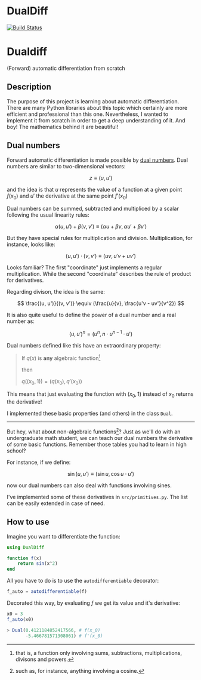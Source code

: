 # DualDiff

[![Build Status](https://github.com/PabRod/DualDiff.jl/actions/workflows/CI.yml/badge.svg?branch=main)](https://github.com/PabRod/DualDiff.jl/actions/workflows/CI.yml?query=branch%3Amain)

# Dualdiff

(Forward) automatic differentiation from scratch

## Description

The purpose of this project is learning about automatic differentiation.
There are many Python libraries about this topic which certainly are more efficient and professional than this one.
Nevertheless, I wanted to implement it from scratch in order to get a deep understanding of it.
And boy! The mathematics behind it are beautiful!

## Dual numbers

Forward automatic differentiation is made possible by [dual numbers](https://en.wikipedia.org/wiki/Dual_number).
Dual numbers are similar to two-dimensional vectors:

$$
z \equiv (u, u')
$$

and the idea is that $u$ represents the value of a function at a given point $f(x_0)$ and $u'$ the derivative at the same point $f'(x_0)$

Dual numbers can be summed, subtracted and multipliced by a scalar following the usual linearity rules:

$$
\alpha (u, u') + \beta (v, v') \equiv (\alpha u + \beta v, \alpha u' + \beta v')
$$

But they have special rules for multiplication and division.
Multiplication, for instance, looks like:

$$
(u, u') \cdot (v, v') \equiv (u v, u'v + u v')
$$

Looks familiar?
The first "coordinate" just implements a regular multiplication.
While the second "coordinate" describes the rule of product for derivatives.

Regarding divison, the idea is the same:

$$
\frac{(u, u')}{(v, v')} \equiv (\frac{u}{v}, \frac{u'v - uv'}{v^2})
$$

It is also quite useful to define the power of a dual number and a real number as:

$$
(u, u')^n = (u^n, n \cdot u^{n-1} \cdot u')
$$

Dual numbers defined like this have an extraordinary property:

> If $q(x)$ is **any** algebraic function[^1]
>
> then
>
> $q((x_0, 1)) = (q(x_0), q'(x_0))$

This means that just evaluating the function with $(x_0, 1)$ instead of $x_0$ returns the derivative!

I implemented these basic properties (and others) in the class `Dual`.

---

But hey, what about non-algebraic functions[^2]?
Just as we'll do with an undergraduate math student, we can teach our dual numbers the derivative of some basic functions.
Remember those tables you had to learn in high school?

For instance, if we define:

$$
\sin (u, u') \equiv (\sin u, \cos u \cdot u')
$$

now our dual numbers can also deal with functions involving sines.

I've implemented some of these derivatives in `src/primitives.py`.
The list can be easily extended in case of need.

## How to use

Imagine you want to differentiate the function:

```julia
using DualDiff

function f(x)
    return sin(x^2)
end
```

All you have to do is to use the `autodifferentiable` decorator:

```julia
f_auto = autodifferentiable(f)
```

Decorated this way, by evaluating $f$ we get its value and it's derivative:

```julia
x0 = 3
f_auto(x0)

> Dual(0.4121184852417566, # f(x_0)
       -5.466781571308061) # f'(x_0)
```

[^1]: that is, a function only involving sums, subtractions, multiplications, divisons and powers.

[^2]: such as, for instance, anything involving a cosine.